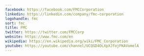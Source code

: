 ```yaml
---
facebook: https://facebook.com/FMCCorporation
linkedin: https://linkedin.com/company/fmc-corporation
logohandle: fmc
sort: fmc
title: FMC
twitter: https://twitter.com/FMCCorp
website: https://www.fmc.com/en
wikipedia: https://en.wikipedia.org/wiki/FMC_Corporation
youtube: https://youtube.com/channel/UCQGD4OLXpXJfojFKAVomelA
---
```

